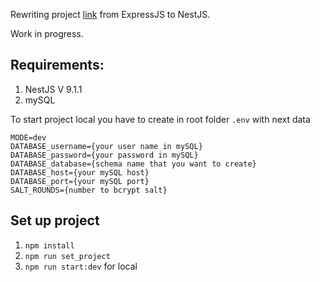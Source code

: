 Rewriting project [link](https://github.com/dao0dao/CourtReservationSystem-Backend) from ExpressJS to NestJS.

Work in progress.

## Requirements:
1. NestJS V 9.1.1
2. mySQL

To start project local you have to create in root folder `.env` with next data
```
MODE=dev
DATABASE_username={your user name in mySQL}
DATABASE_password={your password in mySQL}
DATABASE_database={schema name that you want to create}
DATABASE_host={your mySQL host}
DATABASE_port={your mySQL port}
SALT_ROUNDS={number to bcrypt salt}
```
## Set up project
1. `npm install`
2. `npm run set_project`
3. `npm run start:dev` for local